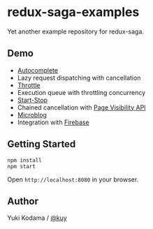 # redux-saga-examples

Yet another example repository for redux-saga.

## Demo

+ [Autocomplete](http://kuy.github.io/redux-saga-examples/autocomplete.html)
 + Lazy request dispatching with cancellation
+ [Throttle](http://kuy.github.io/redux-saga-examples/throttle.html)
 + Execution queue with throttling concurrency
+ [Start-Stop](http://kuy.github.io/redux-saga-examples/startstop.html)
 + Chained cancellation with [Page Visibility API](https://developer.mozilla.org/en-US/docs/Web/API/Page_Visibility_API)
+ [Microblog](http://kuy.github.io/redux-saga-examples/microblog.html)
 + Integration with [Firebase](https://firebase.google.com/)

## Getting Started

```
npm install
npm start
```

Open `http://localhost:8080` in your browser.

## Author

Yuki Kodama / [@kuy](https://twitter.com/kuy)
